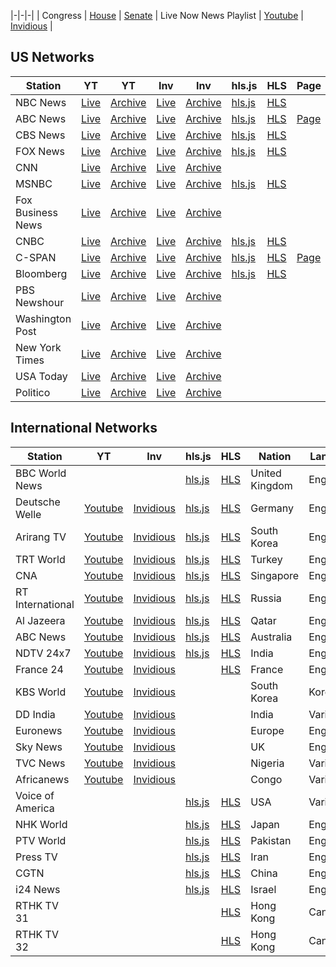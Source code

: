 <link rel="stylesheet" type="text/css" href="css/markdown.css">
<link rel="shortcut icon" href="ico/favicon.png" type="image/x-icon">

|-|-|-|
| Congress | [House](house.html) | [Senate](senate.html)
| Live Now News Playlist | [Youtube](https://www.youtube.com/playlist?list=PL3ZQ5CpNulQmA2Tegc98c0XXJTzuKb0wS) | [Invidious](https://invidio.us/playlist?list=PL3ZQ5CpNulQmA2Tegc98c0XXJTzuKb0wS) |

## US Networks

|Station|YT|YT|Inv|Inv|hls.js|HLS|Page|
|-|-|-|-|-|-|-|-|
| NBC News | [Live](https://www.youtube.com/c/NBCNews/live) | [Archive](https://www.youtube.com/channel/UCeY0bbntWzzVIaj2z3QigXg/videos?view=2&flow=grid) | [Live](https://invidio.us/channel/UCeY0bbntWzzVIaj2z3QigXg/live) | [Archive](https://invidio.us/channel/UCeY0bbntWzzVIaj2z3QigXg) | [hls.js](https://www.danburd.com/hlsjsvideo.html?stream=https://nbcnews1.akamaized.net/hls/live/723422/nbc-news0324020117-ua/master.m3u8) | [HLS](https://nbcnews1.akamaized.net/hls/live/723422/nbc-news0324020117-ua/master.m3u8) |
| ABC News | [Live](https://www.youtube.com/c/ABCNews/live) | [Archive](https://www.youtube.com/channel/UCBi2mrWuNuyYy4gbM6fU18Q/videos?view=2&flow=grid) | [Live](https://invidio.us/channel/UCBi2mrWuNuyYy4gbM6fU18Q/live) | [Archive](https://invidio.us/channel/UCBi2mrWuNuyYy4gbM6fU18Q) | [hls.js](https://www.danburd.com/hlsjsvideo.html?stream=https://content.uplynk.com/channel/3324f2467c414329b3b0cc5cd987b6be.m3u8) | [HLS](https://content.uplynk.com/channel/3324f2467c414329b3b0cc5cd987b6be.m3u8) | [Page](https://www.danburd.com/abcnews.html) |
| CBS News | [Live](https://www.youtube.com/c/CBSNews/live) | [Archive](https://www.youtube.com/channel/UC8p1vwvWtl6T73JiExfWs1g/videos?view=2&flow=grid) | [Live](https://invidio.us/channel/UC8p1vwvWtl6T73JiExfWs1g/live) | [Archive](https://invidio.us/channel/UC8p1vwvWtl6T73JiExfWs1g) | [hls.js](https://www.danburd.com/hlsjsvideo.html?stream=https://cbsnewshd-lh.akamaihd.net/i/CBSNHD_7@199302/master.m3u8) | [HLS](https://cbsnewshd-lh.akamaihd.net/i/CBSNHD_7@199302/master.m3u8) |
| FOX News | [Live](https://www.youtube.com/c/FOXNews/live) | [Archive](https://www.youtube.com/channel/UCXIJgqnII2ZOINSWNOGFThA/videos?view=2&flow=grid) | [Live](https://invidio.us/channel/UCXIJgqnII2ZOINSWNOGFThA/live) | [Archive](https://invidio.us/channel/UCXIJgqnII2ZOINSWNOGFThA) | [hls.js](https://www.danburd.com/hlsjsvideo.html?stream=https://foxnewsuni-f.akamaihd.net/i/FNCGOPREV_40220@40220/master.m3u8) | [HLS](https://foxnewsuni-f.akamaihd.net/i/FNCGOPREV_40220@40220/master.m3u8) |
| CNN | [Live](https://www.youtube.com/channel/UCupvZG-5ko_eiXAupbDfxWw/live) | [Archive](https://www.youtube.com/channel/UCupvZG-5ko_eiXAupbDfxWw/videos?view=2&flow=grid) | [Live](https://invidio.us/channel/UCupvZG-5ko_eiXAupbDfxWw/live) | [Archive](https://invidio.us/channel/UCupvZG-5ko_eiXAupbDfxWw) |
| MSNBC | [Live](https://www.youtube.com/c/msnbc/live) | [Archive](https://www.youtube.com/channel/UCaXkIU1QidjPwiAYu6GcHjg/videos?view=2&flow=grid) | [Live](https://invidio.us/channel/UCaXkIU1QidjPwiAYu6GcHjg/live) | [Archive](https://invidio.us/channel/UCaXkIU1QidjPwiAYu6GcHjg) | [hls.js](https://www.danburd.com/hlsjsvideo.html?stream=https://d3sjmtxha86r3t.cloudfront.net/nbc/smil:msnbc.smil/index.m3u8) | [HLS](https://d3sjmtxha86r3t.cloudfront.net/nbc/smil:msnbc.smil/index.m3u8) |
| Fox Business News | [Live](https://www.youtube.com/channel/UCCXoCcu9Rp7NPbTzIvogpZg/live) | [Archive](https://www.youtube.com/channel/UCCXoCcu9Rp7NPbTzIvogpZg/videos?view=2&flow=grid) | [Live](https://invidio.us/channel/UCCXoCcu9Rp7NPbTzIvogpZg/live) | [Archive](https://invidio.us/channel/UCCXoCcu9Rp7NPbTzIvogpZg) |
| CNBC | [Live](https://www.youtube.com/c/CNBC/live) | [Archive](https://www.youtube.com/channel/UCvJJ_dzjViJCoLf5uKUTwoA/videos?view=2&flow=grid) | [Live](https://invidio.us/channel/UCvJJ_dzjViJCoLf5uKUTwoA/live) | [Archive](https://invidio.us/channel/UCvJJ_dzjViJCoLf5uKUTwoA) | [hls.js](https://www.danburd.com/hlsjsvideo.html?stream=https://d3sjmtxha86r3t.cloudfront.net/nbc/smil:cnbc.smil/index.m3u8) | [HLS](https://d3sjmtxha86r3t.cloudfront.net/nbc/smil:cnbc.smil/index.m3u8) |
| C-SPAN | [Live](https://www.youtube.com/c/cspan/live) | [Archive](https://www.youtube.com/channel/UCb--64Gl51jIEVE-GLDAVTg/videos?view=2&flow=grid) | [Live](https://invidio.us/channel/UCb--64Gl51jIEVE-GLDAVTg/live) | [Archive](https://invidio.us/channel/UCb--64Gl51jIEVE-GLDAVTg) | [hls.js](https://www.danburd.com/hlsjsvideo.html?stream=https://skystreams-lh.akamaihd.net/i/SkyC1_1@500806/master.m3u8) | [HLS](https://skystreams-lh.akamaihd.net/i/SkyC1_1@500806/master.m3u8) | [Page](https://www.danburd.com/cspan.html) |
| Bloomberg | [Live](https://www.youtube.com/c/BloombergNews/live) | [Archive](https://www.youtube.com/channel/UCUMZ7gohGI9HcU9VNsr2FJQ/videos?view=2&flow=grid) | [Live](https://invidio.us/channel/UCUMZ7gohGI9HcU9VNsr2FJQ/live) | [Archive](https://invidio.us/channel/UCUMZ7gohGI9HcU9VNsr2FJQ) | [hls.js](https://www.danburd.com/hlsjsvideo.html?stream=https://liveproduseast.akamaized.net/btv/desktop/us_live.m3u8) | [HLS](https://liveproduseast.akamaized.net/btv/desktop/us_live.m3u8) |
| PBS Newshour | [Live](https://www.youtube.com/c/PBSNewshour/live) | [Archive](https://www.youtube.com/channel/UC6ZFN9Tx6xh-skXCuRHCDpQ/videos?view=2&flow=grid) | [Live](https://invidio.us/channel/UC6ZFN9Tx6xh-skXCuRHCDpQ/live) | [Archive](https://invidio.us/channel/UC6ZFN9Tx6xh-skXCuRHCDpQ) |
| Washington Post | [Live](https://www.youtube.com/c/washingtonpost/live) | [Archive](https://www.youtube.com/channel/UCHd62-u_v4DvJ8TCFtpi4GA/videos?view=2&flow=grid) | [Live](https://invidio.us/channel/UCHd62-u_v4DvJ8TCFtpi4GA/live) | [Archive](https://invidio.us/channel/UCHd62-u_v4DvJ8TCFtpi4GA) |
| New York Times | [Live](https://www.youtube.com/c/NYTimes/live) | [Archive](https://www.youtube.com/channel/UCqnbDFdCpuN8CMEg0VuEBqA/videos?view=2&flow=grid) | [Live](https://invidio.us/channel/UCqnbDFdCpuN8CMEg0VuEBqA/live) | [Archive](https://invidio.us/channel/UCqnbDFdCpuN8CMEg0VuEBqA) |
| USA Today | [Live](https://www.youtube.com/c/USAToday/live) | [Archive](https://www.youtube.com/channel/UCP6HGa63sBC7-KHtkme-p-g/videos?view=2&flow=grid) | [Live](https://invidio.us/channel/UCP6HGa63sBC7-KHtkme-p-g/live) | [Archive](https://invidio.us/channel/UCP6HGa63sBC7-KHtkme-p-g) |
| Politico | [Live](https://www.youtube.com/c/Politico/live) | [Archive](https://www.youtube.com/channel/UCgjtvMmHXbutALaw9XzRkAg/videos?view=2&flow=grid) | [Live](https://invidio.us/channel/UCgjtvMmHXbutALaw9XzRkAg/live) | [Archive](https://invidio.us/channel/UCgjtvMmHXbutALaw9XzRkAg) |

## International Networks

|Station|YT|Inv|hls.js|HLS|Nation|Language|Funding|Website|Wikipedia|
|-|-|-|-|-|-|-|-|-|-|
| BBC World News |  |  | [hls.js](https://www.danburd.com/hlsjsvideo.html?stream=http://ott-cdn.ucom.am/s24/index.m3u8) | [HLS](http://ott-cdn.ucom.am/s24/index.m3u8) | United Kingdom | English | Public | [Website](https://www.bbc.com/news/world_radio_and_tv) | [Wikipedia](https://en.wikipedia.org/wiki/BBC_World_News) |
| Deutsche Welle | [Youtube](https://www.youtube.com/channel/UCknLrEdhRCp1aegoMqRaCZg/live) | [Invidious](https://invidio.us/channel/UCknLrEdhRCp1aegoMqRaCZg/live) | [hls.js](https://www.danburd.com/hlsjsvideo.html?stream=https://dwstream4-lh.akamaihd.net/i/dwstream4_live@131329/master.m3u8) | [HLS](https://dwstream4-lh.akamaihd.net/i/dwstream4_live@131329/master.m3u8) | Germany | English | Public | [Website](https://www.dw.com/en/media-center/live-tv/s-100825?channel=1) | [Wikipedia](https://en.wikipedia.org/wiki/DW-TV) |
| Arirang TV | [Youtube](https://www.youtube.com/channel/UC-PHIZjV-oX8H7zD1cCN2NQ/live) | [Invidious](https://invidio.us/channel/UC-PHIZjV-oX8H7zD1cCN2NQ/live) | [hls.js](https://www.danburd.com/hlsjsvideo.html?stream=https://amdlive-ch01-ctnd-com.akamaized.net/arirang_1ch/smil:arirang_1ch.smil/master.m3u8) | [HLS](https://amdlive-ch01-ctnd-com.akamaized.net/arirang_1ch/smil:arirang_1ch.smil/master.m3u8) | South Korea | English | Public | [Website](http://www.arirang.co.kr/player/OnAir_TV.asp) | [Wikipedia](https://en.wikipedia.org/wiki/ArirangTV) |
| TRT World | [Youtube](https://www.youtube.com/c/TRTWorld/live) | [Invidious](https://invidio.us/channel/UC7fWeaHhqgM4Ry-RMpM2YYw/live) | [hls.js](https://www.danburd.com/hlsjsvideo.html?stream=https://api.trtworld.com/livestream/v1/WcM3Oa2LHD9iUjWDSRUI335NkMWVTUV351H56dqC/master.m3u8) | [HLS](https://api.trtworld.com/livestream/v1/WcM3Oa2LHD9iUjWDSRUI335NkMWVTUV351H56dqC/master.m3u8) | Turkey | English | Public | [Website](https://www.trtworld.com/live/) | [Wikipedia](https://en.wikipedia.org/wiki/TRT_World) |
| CNA | [Youtube](https://www.youtube.com/channel/UC83jt4dlz1Gjl58fzQrrKZg/live) | [Invidious](https://invidio.us/channel/UC83jt4dlz1Gjl58fzQrrKZg/live) | [hls.js](https://www.danburd.com/hlsjsvideo.html?stream=https://d2e1asnsl7br7b.cloudfront.net/7782e205e72f43aeb4a48ec97f66ebbe/index.m3u8) | [HLS](https://d2e1asnsl7br7b.cloudfront.net/7782e205e72f43aeb4a48ec97f66ebbe/index.m3u8) | Singapore | English | Hybrid | [Website](https://www.channelnewsasia.com/news/livetv) | [Wikipedia](https://en.wikipedia.org/wiki/CNA_(news_channel)) |
| RT International | [Youtube](https://www.youtube.com/c/RT/live) | [Invidious](https://invidio.us/channel/UCpwvZwUam-URkxB7g4USKpg/live) | [hls.js](https://www.danburd.com/hlsjsvideo.html?stream=https://rt-news.secure.footprint.net/1103.m3u8) | [HLS](https://rt-news.secure.footprint.net/1103.m3u8) | Russia | English | Public | [Website](https://www.rt.com/on-air/) | [Wikipedia](https://en.wikipedia.org/wiki/RT_(TV_network)) |
| Al Jazeera | [Youtube](https://www.youtube.com/c/AlJazeeraEnglish/live) | [Invidious](https://invidio.us/channel/UCNye-wNBqNL5ZzHSJj3l8Bg/live) | [hls.js](https://www.danburd.com/hlsjsvideo.html?stream=https://live-hls-web-aje.getaj.net/AJE/index.m3u8) | [HLS](https://live-hls-web-aje.getaj.net/AJE/index.m3u8) | Qatar | English | Hybrid | [Website](https://www.aljazeera.com/live/) | [Wikipedia](https://en.wikipedia.org/wiki/Al_Jazeera_English) |
| ABC News | [Youtube](https://www.youtube.com/channel/UCVgO39Bk5sMo66-6o6Spn6Q/live) | [Invidious](https://invidio.us/channel/UCVgO39Bk5sMo66-6o6Spn6Q/live) | [hls.js](https://www.danburd.com/hlsjsvideo.html?stream=https://abc-iview-mediapackagestreams-2.akamaized.net/out/v1/6e1cc6d25ec0480ea099a5399d73bc4b/index.m3u8) | [HLS](https://abc-iview-mediapackagestreams-2.akamaized.net/out/v1/6e1cc6d25ec0480ea099a5399d73bc4b/index.m3u8) | Australia | English | Public | [Website](https://www.abc.net.au/news/) | [Wikipedia](https://en.wikipedia.org/wiki/ABC_News_(Australia)) |
| NDTV 24x7 | [Youtube](https://www.youtube.com/c/NDTV/live) | [Invidious](https://invidio.us/channel/UCZFMm1mMw0F81Z37aaEzTUA/live) | [hls.js](https://www.danburd.com/hlsjsvideo.html?stream=https://ndtv24x7elemarchana.akamaized.net/hls/live/2003678/ndtv24x7/ndtv24x7master.m3u8) | [HLS](https://ndtv24x7elemarchana.akamaized.net/hls/live/2003678/ndtv24x7/ndtv24x7master.m3u8) | India | English | Private | [Website](https://www.ndtv.com/video/live/channel/ndtv24x7) | [Wikipedia](https://en.wikipedia.org/wiki/NDTV_24x7) |
| France 24 | [Youtube](https://www.youtube.com/c/france24english/live) | [Invidious](https://invidio.us/channel/UCQfwfsi5VrQ8yKZ-UWmAEFg/live) |  | [HLS](https://static.france24.com/live/F24_EN_LO_HLS/live_ios.m3u8) | France | English | Public | [Website](https://www.france24.com/en/live) | [Wikipedia](https://en.wikipedia.org/wiki/France_24) |
| KBS World | [Youtube](https://www.youtube.com/channel/UCWw_gejTX29Yn89LLpcINZQ/live) | [Invidious](https://invidio.us/channel/UCWw_gejTX29Yn89LLpcINZQ/live) |  |  | South Korea | Korean | Public | [Website](https://kbsworld.kbs.co.kr/index_en.php) | [Wikipedia](https://en.wikipedia.org/wiki/KBS_World_(TV_channel)) |
| DD India | [Youtube](https://www.youtube.com/channel/UCGDQNvybfDDeGTf4GtigXaw/live) | [Invidious](https://invidio.us/channel/UCGDQNvybfDDeGTf4GtigXaw/live) |  |  | India | Various | Public | [Website](https://doordarshan.gov.in/ddindia) | [Wikipedia](https://en.wikipedia.org/wiki/DD_India) |
| Euronews | [Youtube](https://www.youtube.com/c/euronews/live) | [Invidious](https://invidio.us/channel/UCSrZ3UV4jOidv8ppoVuvW9Q/live) |  |  | Europe | English | Hybrid | [Website](https://www.euronews.com/live) | [Wikipedia](https://en.wikipedia.org/wiki/Euronews) |
| Sky News | [Youtube](https://www.youtube.com/c/skynews/live) | [Invidious](https://invidio.us/channel/UCoMdktPbSTixAyNGwb-UYkQ/live) |  |  | UK | English | Private | [Website](https://news.sky.com/story/watch-sky-news-live-10315632) | [Wikipedia](https://en.wikipedia.org/wiki/Sky_News#Sky_News_International) |
| TVC News | [Youtube](https://www.youtube.com/c/TVCNewsNigeria/live) | [Invidious](https://invidio.us/channel/UCgp4A6I8LCWrhUzn-5SbKvA/live) |  |  | Nigeria | Various | Private | [Website](https://tvcnews.tv/live-streaming/) | [Wikipedia](https://en.wikipedia.org/wiki/TVC_News) |
| Africanews | [Youtube](https://www.youtube.com/c/africanews/live) | [Invidious](https://invidio.us/channel/UC1_E8NeF5QHY2dtdLRBCCLA/live) |  |  | Congo | Various | Private | [Website](https://www.africanews.com/live/) | [Wikipedia](https://en.wikipedia.org/wiki/Africanews) |
| Voice of America |  |  | [hls.js](https://www.danburd.com/hlsjsvideo.html?stream=https://voa-lh.akamaihd.net/i/voa_mpls_tvmc3_3@320295/master.m3u8) | [HLS](https://voa-lh.akamaihd.net/i/voa_mpls_tvmc3_3@320295/master.m3u8) | USA | Various | Public | [Website](https://www.voanews.com/watch) | [Wikipedia](https://en.wikipedia.org/wiki/Voice_of_America) |
| NHK World |  |  | [hls.js](https://www.danburd.com/hlsjsvideo.html?stream=https://nhkworld.webcdn.stream.ne.jp/www11/nhkworld-tv/global/2003458/live.m3u8) | [HLS](https://nhkworld.webcdn.stream.ne.jp/www11/nhkworld-tv/global/2003458/live.m3u8) | Japan | English | Public | [Website](https://www3.nhk.or.jp/nhkworld/en/live/) | [Wikipedia](https://en.wikipedia.org/wiki/NHK_World-Japan) |
| PTV World |  |  | [hls.js](https://www.danburd.com/hlsjsvideo.html?stream=https://59aeddfe9f01c.streamlock.net/live/8090/player.m3u8) | [HLS](https://59aeddfe9f01c.streamlock.net/live/8090/player.m3u8) | Pakistan | English | Public | [Website](https://www.ptv.com.pk/ptvCorporate/worldlive) | [Wikipedia](https://en.wikipedia.org/wiki/PTV_World) |
| Press TV |  |  | [hls.js](https://www.danburd.com/hlsjsvideo.html?stream=https://live2.presstv.com/liveprs/smil:liveprs.smil/playlist.m3u8) | [HLS](https://live2.presstv.com/liveprs/smil:liveprs.smil/playlist.m3u8) | Iran | English | Public | [Website](https://www.presstv.com/Default/Live) | [Wikipedia](https://en.wikipedia.org/wiki/Press_TV) |
| CGTN |  |  | [hls.js](https://www.danburd.com/hlsjsvideo.html?stream=https://news.cgtn.com/resource/live/english/cgtn-news.m3u8) | [HLS](https://news.cgtn.com/resource/live/english/cgtn-news.m3u8) | China | English | Public | [Website](https://www.cgtn.com/channel/en.do) | [Wikipedia](https://en.wikipedia.org/wiki/CGTN_(TV_channel)) |
| i24 News |  |  | [hls.js](https://www.danburd.com/hlsjsvideo.html?stream=https://i24alive1-a.akamaihd.net/6e3dd61ac4c34d6f8fb9698b565b9f50/eu-central-1/5377161796001/playlist-all_dvr.m3u8) | [HLS](https://i24alive1-a.akamaihd.net/6e3dd61ac4c34d6f8fb9698b565b9f50/eu-central-1/5377161796001/playlist-all_dvr.m3u8) | Israel | English | Private | [Website](https://www.i24news.tv/en) | [Wikipedia](https://en.wikipedia.org/wiki/I24_News) |
| RTHK TV 31 |  |  |  | [HLS](https://www.rthk.hk/feeds/dtt/rthktv31_https.m3u8) | Hong Kong | Cantonese | Public | [Website](https://www.rthk.hk/tv) | [Wikipedia](https://en.wikipedia.org/wiki/RTHK_TV_31,_31A) |
| RTHK TV 32 |  |  |  | [HLS](https://www.rthk.hk/feeds/dtt/rthktv32_https.m3u8) | Hong Kong | Cantonese | Public | [Website](https://www.rthk.hk/tv) |  |

